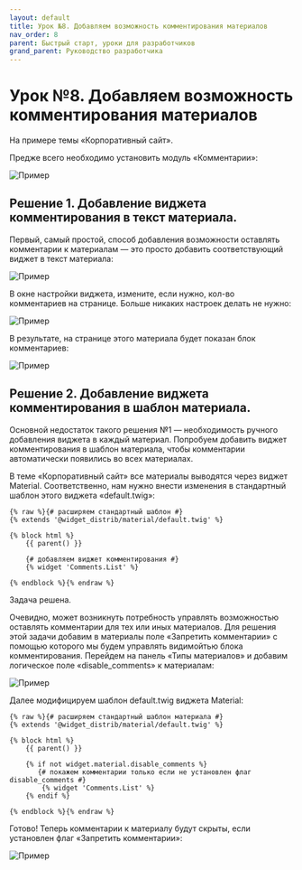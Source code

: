 ```yaml
---
layout: default
title: Урок №8. Добавляем возможность комментирования материалов
nav_order: 8
parent: Быстрый старт, уроки для разработчиков
grand_parent: Руководство разработчика
---
```


# Урок №8. Добавляем возможность комментирования материалов

На примере темы «Корпоративный сайт».

Предже всего необходимо установить модуль «Комментарии»:

![Пример]({{site.baseurl}}/images/lesson8-1.png)

## Решение 1. Добавление виджета комментирования в текст материала.
Первый, самый простой, способ добавления возможности оставлять комментарии к материалам — это просто добавить соответствующий виджет в текст материала:

![Пример]({{site.baseurl}}/images/lesson8-2.png)

В окне настройки виджета, измените, если нужно, кол-во комментариев на странице. Больше никаких настроек делать не нужно:

![Пример]({{site.baseurl}}/images/cp_lesson8-3.png)

В результате, на странице этого материала будет показан блок комментариев:

![Пример]({{site.baseurl}}/images/lesson8-4.png)

## Решение 2. Добавление виджета комментирования в шаблон материала.

Основной недостаток такого решения №1 — необходимость ручного добавления виджета в каждый материал. Попробуем добавить виджет комментирования в шаблон материала, чтобы комментарии автоматически появились во всех материалах.

В теме «Корпоративный сайт» все материалы выводятся через виджет Material. Соответственно, нам нужно внести изменения в стандартный шаблон этого виджета «default.twig»:

```
{% raw %}{# расширяем стандартный шаблон #}
{% extends '@widget_distrib/material/default.twig' %}

{% block html %}
    {{ parent() }}
    
    {# добавляем виджет комментирования #}
    {% widget 'Comments.List' %}
    
{% endblock %}{% endraw %}
```

Задача решена.

Очевидно, может возникнуть потребность управлять возможностью оставлять комментарии для тех или иных материалов. Для решения этой задачи добавим в материалы поле «Запретить комментарии» с помощью которого мы будем управлять видимойтью блока комментирования. Перейдем на панель «Типы материалов» и добавим логическое поле «disable_comments» к материалам:

![Пример]({{site.baseurl}}/images/lesson8-5.png)

Далее модифицируем шаблон default.twig виджета Material:

```
{% raw %}{# расширяем стандартный шаблон материала #}
{% extends '@widget_distrib/material/default.twig' %}

{% block html %}
    {{ parent() }}
    
    {% if not widget.material.disable_comments %}
       {# покажем комментарии только если не установлен флаг disable_comments #}
        {% widget 'Comments.List' %}
    {% endif %}
    
{% endblock %}{% endraw %}
```
 
Готово! Теперь комментарии к материалу будут скрыты, если установлен флаг «Запретить комментарии»:

![Пример]({{site.baseurl}}/images/lesson8-6.png)